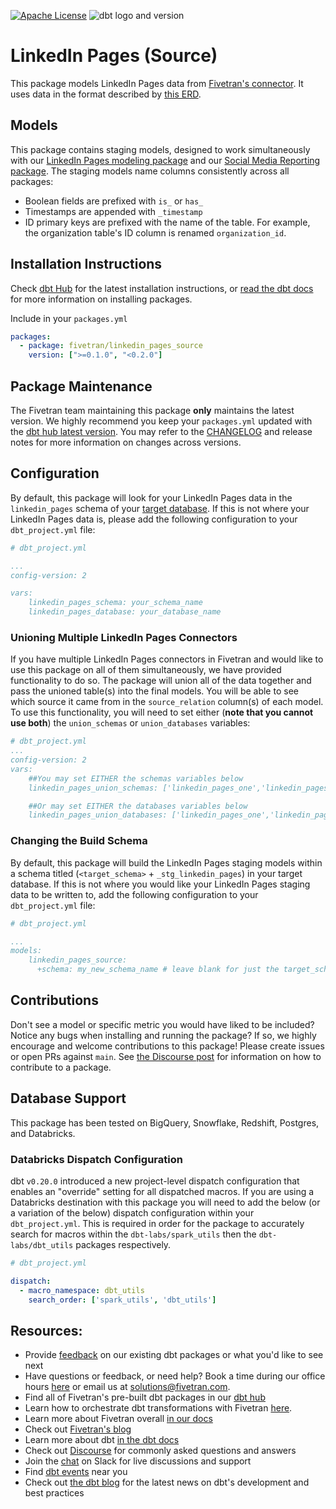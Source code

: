 [![Apache License](https://img.shields.io/badge/License-Apache%202.0-blue.svg)](https://opensource.org/licenses/Apache-2.0) ![dbt logo and version](https://img.shields.io/static/v1?logo=dbt&label=dbt-version&message=[>=0.20.0,<1.0.0]&color=orange)
# LinkedIn Pages (Source)
This package models LinkedIn Pages data from [Fivetran's connector](https://fivetran.com/docs/applications/linkedin-company-pages). It uses data in the format described by [this ERD](https://fivetran.com/docs/applications/linkedin-company-pages#schemainformation).

## Models
This package contains staging models, designed to work simultaneously with our [LinkedIn Pages modeling package](https://github.com/fivetran/dbt_linkedin_pages) and our [Social Media Reporting package](https://github.com/fivetran/dbt_social_media_reporting). The staging models name columns consistently across all packages:
 * Boolean fields are prefixed with `is_` or `has_`
 * Timestamps are appended with `_timestamp`
 * ID primary keys are prefixed with the name of the table. For example, the organization table's ID column is renamed `organization_id`.

## Installation Instructions
Check [dbt Hub](https://hub.getdbt.com/) for the latest installation instructions, or [read the dbt docs](https://docs.getdbt.com/docs/package-management) for more information on installing packages.

Include in your `packages.yml`

```yaml
packages:
  - package: fivetran/linkedin_pages_source
    version: [">=0.1.0", "<0.2.0"]
```

## Package Maintenance
The Fivetran team maintaining this package **only** maintains the latest version. We highly recommend you keep your `packages.yml` updated with the [dbt hub latest version](https://hub.getdbt.com/fivetran/linkedin_pages_source/latest/). You may refer to the [CHANGELOG](/CHANGELOG.md) and release notes for more information on changes across versions.

## Configuration
By default, this package will look for your LinkedIn Pages data in the `linkedin_pages` schema of your [target database](https://docs.getdbt.com/docs/running-a-dbt-project/using-the-command-line-interface/configure-your-profile). If this is not where your LinkedIn Pages data is, please add the following configuration to your `dbt_project.yml` file:

```yml
# dbt_project.yml

...
config-version: 2

vars:
    linkedin_pages_schema: your_schema_name
    linkedin_pages_database: your_database_name 
```

### Unioning Multiple LinkedIn Pages Connectors
If you have multiple LinkedIn Pages connectors in Fivetran and would like to use this package on all of them simultaneously, we have provided functionality to do so. The package will union all of the data together and pass the unioned table(s) into the final models. You will be able to see which source it came from in the `source_relation` column(s) of each model. To use this functionality, you will need to set either (**note that you cannot use both**) the `union_schemas` or `union_databases` variables:

```yml
# dbt_project.yml
...
config-version: 2
vars:
    ##You may set EITHER the schemas variables below
    linkedin_pages_union_schemas: ['linkedin_pages_one','linkedin_pages_two']

    ##Or may set EITHER the databases variables below
    linkedin_pages_union_databases: ['linkedin_pages_one','linkedin_pages_two']
```
### Changing the Build Schema

By default, this package will build the LinkedIn Pages staging models within a schema titled (`<target_schema>` + `_stg_linkedin_pages`) in your target database. If this is not where you would like your LinkedIn Pages staging data to be written to, add the following configuration to your `dbt_project.yml` file:

```yml
# dbt_project.yml

...
models:
    linkedin_pages_source:
      +schema: my_new_schema_name # leave blank for just the target_schema
```

## Contributions

Don't see a model or specific metric you would have liked to be included? Notice any bugs when installing and running the package? If so, we highly encourage and welcome contributions to this package! 
Please create issues or open PRs against `main`. See [the Discourse post](https://discourse.getdbt.com/t/contributing-to-a-dbt-package/657) for information on how to contribute to a package.

## Database Support

This package has been tested on BigQuery, Snowflake, Redshift, Postgres, and Databricks.

### Databricks Dispatch Configuration
dbt `v0.20.0` introduced a new project-level dispatch configuration that enables an "override" setting for all dispatched macros. If you are using a Databricks destination with this package you will need to add the below (or a variation of the below) dispatch configuration within your `dbt_project.yml`. This is required in order for the package to accurately search for macros within the `dbt-labs/spark_utils` then the `dbt-labs/dbt_utils` packages respectively.
```yml
# dbt_project.yml

dispatch:
  - macro_namespace: dbt_utils
    search_order: ['spark_utils', 'dbt_utils']
```

## Resources:
- Provide [feedback](https://www.surveymonkey.com/r/DQ7K7WW) on our existing dbt packages or what you'd like to see next
- Have questions or feedback, or need help? Book a time during our office hours [here](https://calendly.com/fivetran-solutions-team/fivetran-solutions-team-office-hours) or email us at solutions@fivetran.com.
- Find all of Fivetran's pre-built dbt packages in our [dbt hub](https://hub.getdbt.com/fivetran/)
- Learn how to orchestrate dbt transformations with Fivetran [here](https://fivetran.com/docs/transformations/dbt).
- Learn more about Fivetran overall [in our docs](https://fivetran.com/docs)
- Check out [Fivetran's blog](https://fivetran.com/blog)
- Learn more about dbt [in the dbt docs](https://docs.getdbt.com/docs/introduction)
- Check out [Discourse](https://discourse.getdbt.com/) for commonly asked questions and answers
- Join the [chat](http://slack.getdbt.com/) on Slack for live discussions and support
- Find [dbt events](https://events.getdbt.com) near you
- Check out [the dbt blog](https://blog.getdbt.com/) for the latest news on dbt's development and best practices
